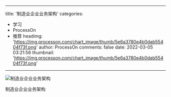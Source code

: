 
---
title: '制造业企业业务架构'
categories: 
 - 学习
 - ProcessOn
 - 推荐
headimg: 'https://img.processon.com/chart_image/thumb/5e6a3780e4b0dab55404f73f.png'
author: ProcessOn
comments: false
date: 2022-03-05 03:21:56
thumbnail: 'https://img.processon.com/chart_image/thumb/5e6a3780e4b0dab55404f73f.png'
---

<div>   
<img class="thumb" alt="制造业企业业务架构" src="https://img.processon.com/chart_image/thumb/5e6a3780e4b0dab55404f73f.png" referrerpolicy="no-referrer">
<p>制造业企业业务架构</p>  
</div>
            